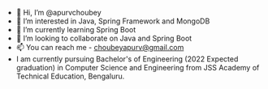 - 👋 Hi, I’m @apurvchoubey
- 👀 I’m interested in Java, Spring Framework and MongoDB
- 🌱 I’m currently learning Spring Boot
- 💞️ I’m looking to collaborate on Java and Spring Boot
- 📫 You can reach me - choubeyapurv@gmail.com
- I am currently pursuing Bachelor's of Engineering (2022 Expected graduation) in Computer Science and Engineering from JSS Academy of Technical Education, Bengaluru.

